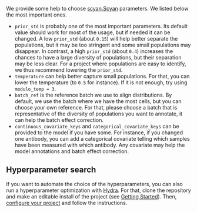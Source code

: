 We provide some help to choose [scyan.Scyan](../api/model.md) parameters. We listed below the most important ones.

- `prior_std` is probably one of the most important parameters. Its default value should work for most of the usage, but if needed it can be changed. A low `prior_std` (about `0.15`) will help better separate the populations, but it may be too stringent and some small populations may disappear. In contrast, a high `prior_std` (about `0.4`) increases the chances to have a large diversity of populations, but their separation may be less clear. For a project where populations are easy to identify, we thus recommend lowering the `prior_std`.
- `temperature` can help better capture small populations. For that, you can lower the temperature (to `0.5` for instance). If it is not enough, try using `modulo_temp = 3`.
- `batch_ref` is the reference batch we use to align distributions. By default, we use the batch where we have the most cells, but you can choose your own reference. For that, please choose a batch that is representative of the diversity of populations you want to annotate, it can help the batch effect correction.
- `continuous_covariate_keys` and `categorical_covariate_keys` can be provided to the model if you have some. For instance, if you changed one antibody, you can add a categorical covariate telling which samples have been measured with which antibody. Any covariate may help the model annotations and batch effect correction.

## Hyperparameter search

If you want to automate the choice of the hyperparameters, you can also run a hyperparameter optimization with [Hydra](https://hydra.cc/docs/intro/). For that, clone the repository and make an editable install of the project (see [Getting Started](../getting_started.md)). Then, [configure your project](./hydra_wandb.md) and follow the instructions.
